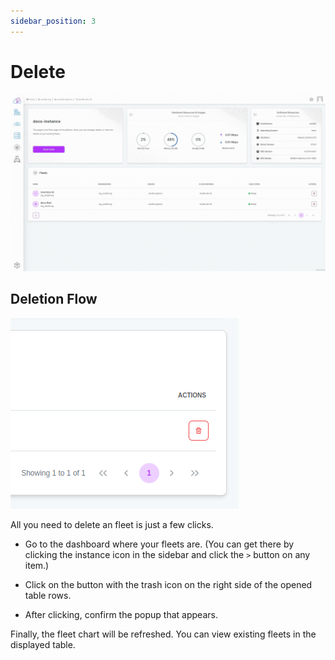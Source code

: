 ```yaml
---
sidebar_position: 3
---
```


# Delete

![All you need to delete an fleet is just a few clicks.](./img/delete-fleet.gif)

## Deletion Flow

![Delete Fleet](./img/delete-fleet.png)

All you need to delete an fleet is just a few clicks.

- Go to the dashboard where your fleets are. (You can get there by clicking the instance icon in the sidebar and click the `>` button on any item.)

- Click on the button with the trash icon on the right side of the opened table rows.

- After clicking, confirm the popup that appears.

Finally, the fleet chart will be refreshed. You can view existing fleets in the displayed table.
